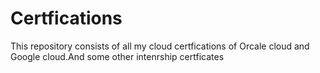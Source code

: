 # Certfications


This repository consists of all my cloud certfications of Orcale cloud and Google cloud.And some other intenrship certficates
